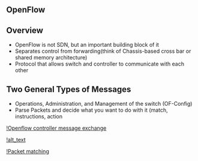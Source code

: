 ## OpenFlow



## Overview

* OpenFlow is not SDN, but an important building block of it
* Separates control from forwarding(think of Chassis-based cross bar or shared memory architecture)
* Protocol that allows switch and controller to communicate with each other



## Two General Types of Messages

* Operations, Administration, and Management of the switch (OF-Config)
* Parse Packets and decide what you want to do with it (match, instructions, action

[!Openflow controller message exchange](https://github.com/hojat-gazestani/openstack/blob/main/PIC/05-Openflow_controller_message_exchange.png)

[!alt_text](https://github.com/hojat-gazestani/openstack/blob/main/PIC/05-Openflow_controller_message_exchange.png)


[!Packet matching](https://github.com/hojat-gazestani/openstack/blob/main/PIC/06-Openflow_controller_message_exchange_wireshark.png)
